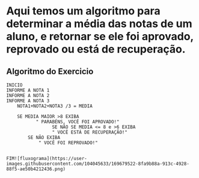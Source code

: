 # Aqui temos um algoritmo para determinar a média das notas de um aluno, e retornar se ele foi aprovado, reprovado ou está de recuperação.
## Algoritmo do Exercicio
 	INICIO	
  	INFORME A NOTA 1
  	INFORME A NOTA 2
  	INFORME A NOTA 3			
		NOTA1+NOTA2+NOTA3 /3 = MEDIA

    	SE MEDIA MAIOR >8 EXIBA
			   " PARABÉNS, VOCÊ FOI APROVADO!"
	                 SE NÃO SE MEDIA <= 8 e >6 EXIBA
				     " VOCÊ ESTÁ DE RECUPERAÇÃO!"
			SE NÃO EXIBA 
				" VOCÊ FOI REPROVADO!"
		

	FIM![fluxograma](https://user-images.githubusercontent.com/104045633/169679522-8fa9b88a-913c-4928-88f5-ae50b4212436.png)

